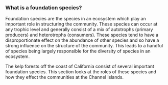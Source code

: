 
### What is a foundation species?

Foundation species are the species in an ecosystem which play an important role in structuring the community. These species can occur at any trophic level and generally consist of a mix of autotrophs (primary producers) and heterotrophs (consumers). These species tend to have a disproportionate effect on the abundance of other species and so have a strong influence on the structure of the community. This leads to a handful of species being largely responsible for the diversity of species in an ecosystem.

The kelp forests off the coast of California consist of several important foundation species. This section looks at the roles of these species and how they effect the communities at the Channel Islands. 

